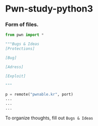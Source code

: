 # Pwn-study-python3

### Form of files.

```python
from pwn import *

"""Bugs & Ideas
[Protections]

[Bug]

[Adress]

[Exploit]

"""

p = remote("pwnable.kr", port)
...
...
...
```
To organize thoughts, fill out `Bugs & Ideas`
